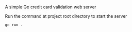 A simple Go credit card validation web server

Run the command at project root directory to start the server
```
go run .
```
